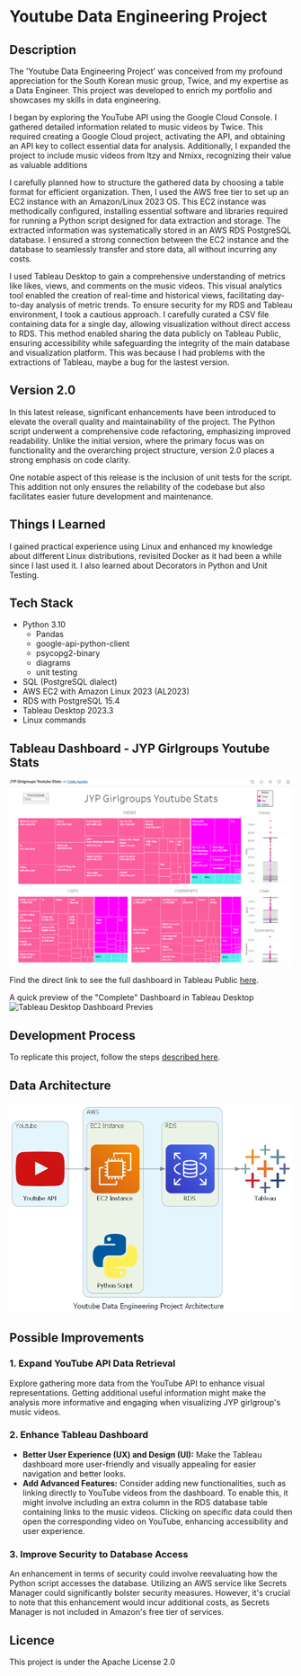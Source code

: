 # Youtube Data Engineering Project

## Description

The 'Youtube Data Engineering Project' was conceived from my profound appreciation for the South Korean music group, Twice, and my expertise as a Data Engineer. This project was developed to enrich my portfolio and showcases my skills in data engineering.

I began by exploring the YouTube API using the Google Cloud Console. I gathered detailed information related to music videos by Twice. This required creating a Google Cloud project, activating the API, and obtaining an API key to collect essential data for analysis. Additionally, I expanded the project to include music videos from Itzy and Nmixx, recognizing their value as valuable additions

I carefully planned how to structure the gathered data by choosing a table format for efficient organization. Then, I used the AWS free tier to set up an EC2 instance with an Amazon/Linux 2023 OS. This EC2 instance was methodically configured, installing essential software and libraries required for running a Python script designed for data extraction and storage. The extracted information was systematically stored in an AWS RDS PostgreSQL database. I ensured a strong connection between the EC2 instance and the database to seamlessly transfer and store data, all without incurring any costs.

I used Tableau Desktop to gain a comprehensive understanding of metrics like likes, views, and comments on the music videos. This visual analytics tool enabled the creation of real-time and historical views, facilitating day-to-day analysis of metric trends. To ensure security for my RDS and Tableau environment, I took a cautious approach. I carefully curated a CSV file containing data for a single day, allowing visualization without direct access to RDS. This method enabled sharing the data publicly on Tableau Public, ensuring accessibility while safeguarding the integrity of the main database and visualization platform. This was because I had problems with the extractions of Tableau, maybe a bug for the lastest version.

## Version 2.0

In this latest release, significant enhancements have been introduced to elevate the overall quality and maintainability of the project. The Python script underwent a comprehensive code refactoring, emphasizing improved readability. Unlike the initial version, where the primary focus was on functionality and the overarching project structure, version 2.0 places a strong emphasis on code clarity.

One notable aspect of this release is the inclusion of unit tests for the script. This addition not only ensures the reliability of the codebase but also facilitates easier future development and maintenance.


## Things I Learned
I gained practical experience using Linux and enhanced my knowledge about different Linux distributions, revisited Docker as it had been a while since I last used it.
I also learned about Decorators in Python and Unit Testing.


## Tech Stack

- Python 3.10
    - Pandas
    - google-api-python-client
    - psycopg2-binary
    - diagrams
    - unit testing
- SQL (PostgreSQL dialect)
- AWS EC2 with Amazon Linux 2023 (AL2023)
- RDS with PostgreSQL 15.4
- Tableau Desktop 2023.3
- Linux commands

## Tableau Dashboard - JYP Girlgroups Youtube Stats

[![Dashboard in Tableau Public](img/tabpub.png)](https://public.tableau.com/views/JYPGirlgroupsYoutubeStats/JYPGirlgroupsYoutubeStats?:language=es-ES&:display_count=n&:origin=viz_share_link)

Find the direct link to see the full dashboard in Tableau Public [here](https://public.tableau.com/views/JYPGirlgroupsYoutubeStats/JYPGirlgroupsYoutubeStats?:language=es-ES&:display_count=n&:origin=viz_share_link).

A quick preview of the "Complete" Dashboard in Tableau Desktop
![Tableau Desktop Dashboard Previes](img/tableau.gif)


## Development Process

To replicate this project, follow the steps [described here](steps/steps.MD).

## Data Architecture

![Project Architecture](img/arch.png)


## Possible Improvements

### 1. Expand YouTube API Data Retrieval
Explore gathering more data from the YouTube API to enhance visual representations. Getting additional useful information might make the analysis more informative and engaging when visualizing JYP girlgroup's music videos.

### 2. Enhance Tableau Dashboard
- **Better User Experience (UX) and Design (UI):** Make the Tableau dashboard more user-friendly and visually appealing for easier navigation and better looks.
- **Add Advanced Features:** Consider adding new functionalities, such as linking directly to YouTube videos from the dashboard. To enable this, it might involve including an extra column in the RDS database table containing links to the music videos. Clicking on specific data could then open the corresponding video on YouTube, enhancing accessibility and user experience.

### 3. Improve Security to Database Access
An enhancement in terms of security could involve reevaluating how the Python script accesses the database. Utilizing an AWS service like Secrets Manager could significantly bolster security measures. However, it's crucial to note that this enhancement would incur additional costs, as Secrets Manager is not included in Amazon's free tier of services.


## Licence

This project is under the Apache License 2.0